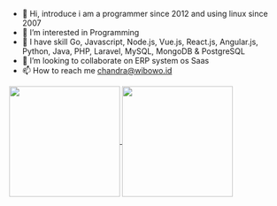 - 👋 Hi, introduce i am a programmer since 2012 and using linux since 2007
- 👀 I’m interested in Programming
- 🌱 I have skill Go, Javascript, Node.js, Vue.js, React.js, Angular.js, Python, Java, PHP, Laravel, MySQL, MongoDB & PostgreSQL
- 💞️ I’m looking to collaborate on ERP system os Saas
- 📫 How to reach me chandra@wibowo.id

<!---
wibowo-id/wibowo-id is a ✨ special ✨ repository because its `README.md` (this file) appears on your GitHub profile.
You can click the Preview link to take a look at your changes.
--->
<!--<picture>
  <source
    srcset="https://github-readme-stats.vercel.app/api?username=wibowo-id&show_icons=true&theme=tokyonight"
    media="(prefers-color-scheme: dark)"
  />
  <source
    srcset="https://github-readme-stats.vercel.app/api?username=wibowo-id&show_icons=true&theme=tokyonight"
    media="(prefers-color-scheme: dark), (prefers-color-scheme: no-preference)"
  />
  <img src="https://github-readme-stats.vercel.app/api?username=wibowo-id&show_icons=true&theme=tokyonight" />
</picture>

<picture>
  <source
    srcset="https://github-readme-stats.vercel.app/api/top-langs/?username=wibowo-id&layout=compact&show_icons=true&theme=tokyonight"
    media="(prefers-color-scheme: dark)"
  />
  <source
    srcset="https://github-readme-stats.vercel.app/api/top-langs/?username=wibowo-id&layout=compact&show_icons=true&theme=tokyonight"
    media="(prefers-color-scheme: dark), (prefers-color-scheme: no-preference)"
  />
  <img src="https://github-readme-stats.vercel.app/api/top-langs/?username=wibowo-id&layout=compact&show_icons=true&theme=tokyonight" />
</picture> -->


<a href="https://github.com/wibowo-id/github-readme-stats">
  <img height=200 align="center" src="https://github-readme-stats.vercel.app/api?username=wibowo-id&show_icons=true&theme=tokyonight" />
</a>
<a href="https://github.com/wibowo-id/convoychat">
  <img height=200 align="center" src="https://github-readme-stats.vercel.app/api/top-langs/?username=wibowo-id&layout=compact&show_icons=true&theme=tokyonight" />
</a>
